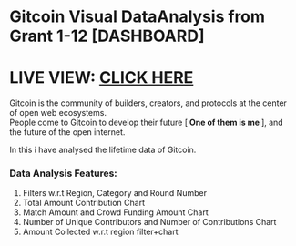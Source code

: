 # Gitcoin Visual DataAnalysis from Grant 1-12 [DASHBOARD]

# LIVE VIEW: [CLICK HERE](https://1drv.ms/x/s!ArKNjXaR1reSclf0hGxfVEVkIkQ)

Gitcoin is the community of builders, creators, and protocols at the center of open web ecosystems. <br>
People come to Gitcoin to develop their future [<b> One of them is me </b>], and the future of the open internet.

In this i have analysed the lifetime data of Gitcoin.

### Data Analysis Features:
1) Filters w.r.t Region, Category and Round Number
2) Total Amount Contribution Chart
3) Match Amount and Crowd Funding Amount Chart
4) Number of Unique Contributors and Number of Contributions Chart
5) Amount Collected w.r.t region filter+chart
